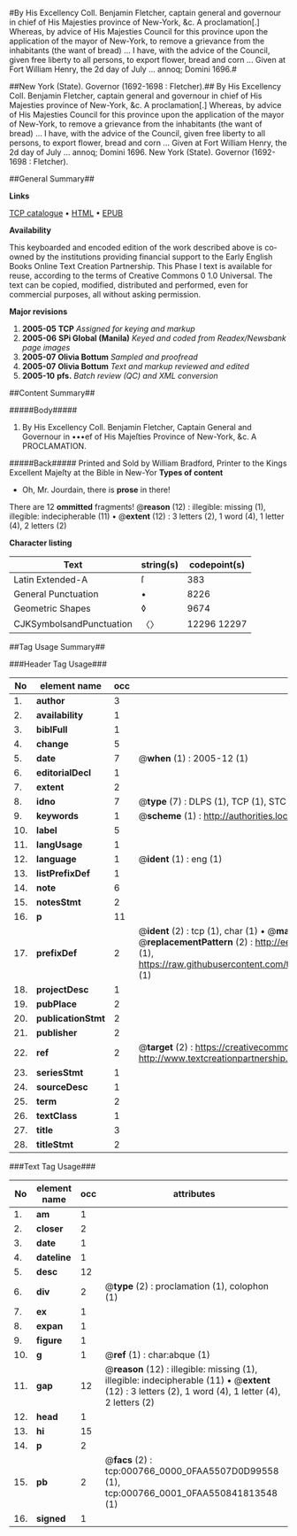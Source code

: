 #By His Excellency Coll. Benjamin Fletcher, captain general and governour in chief of His Majesties province of New-York, &c. A proclamation[.] Whereas, by advice of His Majesties Council for this province upon the application of the mayor of New-York, to remove a grievance from the inhabitants (the want of bread) ... I have, with the advice of the Council, given free liberty to all persons, to export flower, bread and corn ... Given at Fort William Henry, the 2d day of July ... annoq; Domini 1696.#

##New York (State). Governor (1692-1698 : Fletcher).##
By His Excellency Coll. Benjamin Fletcher, captain general and governour in chief of His Majesties province of New-York, &c. A proclamation[.] Whereas, by advice of His Majesties Council for this province upon the application of the mayor of New-York, to remove a grievance from the inhabitants (the want of bread) ... I have, with the advice of the Council, given free liberty to all persons, to export flower, bread and corn ... Given at Fort William Henry, the 2d day of July ... annoq; Domini 1696.
New York (State). Governor (1692-1698 : Fletcher).

##General Summary##

**Links**

[TCP catalogue](http://www.ota.ox.ac.uk/tcp/)  • 
[HTML](http://tei.it.ox.ac.uk/tcp/Texts-HTML/free/N00/N00630.html)  • 
[EPUB](http://tei.it.ox.ac.uk/tcp/Texts-EPUB/free/N00/N00630.epub)

**Availability**

This keyboarded and encoded edition of the
	       work described above is co-owned by the institutions
	       providing financial support to the Early English Books
	       Online Text Creation Partnership. This Phase I text is
	       available for reuse, according to the terms of Creative
	       Commons 0 1.0 Universal. The text can be copied,
	       modified, distributed and performed, even for
	       commercial purposes, all without asking permission.

**Major revisions**

1. __2005-05__ __TCP__ *Assigned for keying and markup*
1. __2005-06__ __SPi Global (Manila)__ *Keyed and coded from Readex/Newsbank page images*
1. __2005-07__ __Olivia Bottum__ *Sampled and proofread*
1. __2005-07__ __Olivia Bottum__ *Text and markup reviewed and edited*
1. __2005-10__ __pfs.__ *Batch review (QC) and XML conversion*

##Content Summary##

#####Body#####

1.  By His Excellency Coll. Benjamin Fletcher, Captain General and Governour in •••ef of His Majeſties Province of New-York, &c. A PROCLAMATION.

#####Back#####
Printed and Sold by William Bradford, Printer to the Kings Excellent Majeſty at the Bible in New-Yor
**Types of content**

  * Oh, Mr. Jourdain, there is **prose** in there!

There are 12 **ommitted** fragments! 
 @__reason__ (12) : illegible: missing (1), illegible: indecipherable (11)  •  @__extent__ (12) : 3 letters (2), 1 word (4), 1 letter (4), 2 letters (2)

**Character listing**


|Text|string(s)|codepoint(s)|
|---|---|---|
|Latin Extended-A|ſ|383|
|General Punctuation|•|8226|
|Geometric Shapes|◊|9674|
|CJKSymbolsandPunctuation|〈〉|12296 12297|

##Tag Usage Summary##

###Header Tag Usage###

|No|element name|occ|attributes|
|---|---|---|---|
|1.|__author__|3||
|2.|__availability__|1||
|3.|__biblFull__|1||
|4.|__change__|5||
|5.|__date__|7| @__when__ (1) : 2005-12 (1)|
|6.|__editorialDecl__|1||
|7.|__extent__|2||
|8.|__idno__|7| @__type__ (7) : DLPS (1), TCP (1), STC (2), NOTIS (1), IMAGE-SET (1), EVANS-CITATION (1)|
|9.|__keywords__|1| @__scheme__ (1) : http://authorities.loc.gov/ (1)|
|10.|__label__|5||
|11.|__langUsage__|1||
|12.|__language__|1| @__ident__ (1) : eng (1)|
|13.|__listPrefixDef__|1||
|14.|__note__|6||
|15.|__notesStmt__|2||
|16.|__p__|11||
|17.|__prefixDef__|2| @__ident__ (2) : tcp (1), char (1)  •  @__matchPattern__ (2) : ([0-9\-]+):([0-9IVX]+) (1), (.+) (1)  •  @__replacementPattern__ (2) : http://eebo.chadwyck.com/downloadtiff?vid=$1&page=$2 (1), https://raw.githubusercontent.com/textcreationpartnership/Texts/master/tcpchars.xml#$1 (1)|
|18.|__projectDesc__|1||
|19.|__pubPlace__|2||
|20.|__publicationStmt__|2||
|21.|__publisher__|2||
|22.|__ref__|2| @__target__ (2) : https://creativecommons.org/publicdomain/zero/1.0/ (1), http://www.textcreationpartnership.org/docs/. (1)|
|23.|__seriesStmt__|1||
|24.|__sourceDesc__|1||
|25.|__term__|2||
|26.|__textClass__|1||
|27.|__title__|3||
|28.|__titleStmt__|2||


###Text Tag Usage###

|No|element name|occ|attributes|
|---|---|---|---|
|1.|__am__|1||
|2.|__closer__|2||
|3.|__date__|1||
|4.|__dateline__|1||
|5.|__desc__|12||
|6.|__div__|2| @__type__ (2) : proclamation (1), colophon (1)|
|7.|__ex__|1||
|8.|__expan__|1||
|9.|__figure__|1||
|10.|__g__|1| @__ref__ (1) : char:abque (1)|
|11.|__gap__|12| @__reason__ (12) : illegible: missing (1), illegible: indecipherable (11)  •  @__extent__ (12) : 3 letters (2), 1 word (4), 1 letter (4), 2 letters (2)|
|12.|__head__|1||
|13.|__hi__|15||
|14.|__p__|2||
|15.|__pb__|2| @__facs__ (2) : tcp:000766_0000_0FAA5507D0D99558 (1), tcp:000766_0001_0FAA550841813548 (1)|
|16.|__signed__|1||
